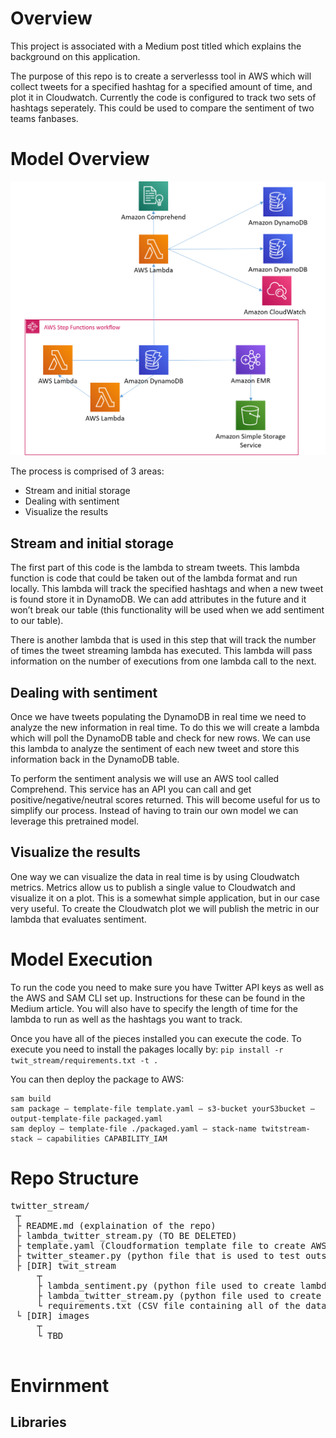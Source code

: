 # Overview
This project is associated with a Medium post titled which explains the background on this application.

The purpose of this repo is to create a serverlesss tool in AWS which will collect tweets for a specified hashtag for a specified amount of time, and plot it in Cloudwatch. Currently the code is configured to track two sets of hashtags seperately. This could be used to compare the sentiment of two teams fanbases.


# Model Overview
![twitter_stream/](Overall_architecture.png)

The process is comprised of 3 areas:
* Stream and initial storage
* Dealing with sentiment
* Visualize the results

## Stream and initial storage
The first part of this code is the lambda to stream tweets. This lambda function is code that could be taken out of the lambda format and run locally. This lambda will track the specified hashtags and when a new tweet is found store it in DynamoDB. We can add attributes in the future and it won’t break our table (this functionality will be used when we add sentiment to our table).

There is another lambda that is used in this step that will track the number of times the tweet streaming lambda has executed. This lambda will pass information on the number of executions from one lambda call to the next.

## Dealing with sentiment
Once we have tweets populating the DynamoDB in real time we need to analyze the new information in real time. To do this we will create a lambda which will poll the DynamoDB table and check for new rows. We can use this lambda to analyze the sentiment of each new tweet and store this information back in the DynamoDB table.

To perform the sentiment analysis we will use an AWS tool called Comprehend. This service has an API you can call and get positive/negative/neutral scores returned. This will become useful for us to simplify our process. Instead of having to train our own model we can leverage this pretrained model.

## Visualize the results
One way we can visualize the data in real time is by using Cloudwatch metrics. Metrics allow us to publish a single value to Cloudwatch and visualize it on a plot. This is a somewhat simple application, but in our case very useful. To create the Cloudwatch plot we will publish the metric in our lambda that evaluates sentiment.

# Model Execution
To run the code you need to make sure you have Twitter API keys as well as the AWS and SAM CLI set up. Instructions for these can be found in the Medium article. You will also have to specify the length of time for the lambda to run as well as the hashtags you want to track.

Once you have all of the pieces installed you can execute the code. To execute you need to install the pakages locally by:
`pip install -r twit_stream/requirements.txt -t .`

You can then deploy the package to AWS:
```
sam build
sam package — template-file template.yaml — s3-bucket yourS3bucket — output-template-file packaged.yaml
sam deploy — template-file ./packaged.yaml — stack-name twitstream-stack — capabilities CAPABILITY_IAM
```


# Repo Structure
<pre>twitter_stream/  
 ┬  
 ├ README.md (explaination of the repo)
 ├ lambda_twitter_stream.py (TO BE DELETED) 
 ├ template.yaml (Cloudformation template file to create AWS resources and define execution process)
 ├ twitter_steamer.py (python file that is used to test outside of AWS, same as lambda_twitter_stream behavior) 
 ├ [DIR] twit_stream
     ┬  
     ├ lambda_sentiment.py (python file used to create lambda to evaluate sentiment)
     ├ lambda_twitter_stream.py (python file used to create lambda to clean and stream tweets)
     └ requirements.txt (CSV file containing all of the data from the RECS)  
 └ [DIR] images  
     ┬  
     └ TBD 

</pre>


# Envirnment
## Libraries
